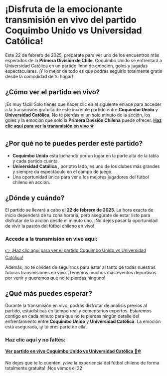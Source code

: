# ¡Disfruta de la emocionante transmisión en vivo del partido Coquimbo Unido vs Universidad Católica!

Este 22 de febrero de 2025, prepárate para ver uno de los encuentros más esperados de la **Primera División de Chile**. Coquimbo Unido se enfrentará a Universidad Católica en un partido lleno de emoción, goles y jugadas espectaculares. ¡Y lo mejor de todo es que podrás seguirlo totalmente gratis desde la comodidad de tu hogar!

## ¿Cómo ver el partido en vivo?

¡Es muy fácil! Solo tienes que hacer clic en el siguiente enlace para acceder a la transmisión gratuita de este increíble partido entre **Coquimbo Unido** y **Universidad Católica**. No te pierdas ni un solo minuto de la acción, los goles y la emoción que solo la **Primera División Chilena** puede ofrecer. [**Haz clic aquí para ver la transmisión en vivo** ⚽️](https://tinyurl.com/livestreamfreeo?st=Coquimbo+Unido+vs+Universidad+Cat%C3%B3lica&si=gh)

## ¿Por qué no te puedes perder este partido?

- **Coquimbo Unido** está luchando por un lugar en la parte alta de la tabla y cada partido cuenta.
- **Universidad Católica** , por otro lado, es uno de los clubes más grandes y siempre da espectáculo en el campo de juego.
- Una oportunidad única para ver a los mejores jugadores del fútbol chileno en acción.

## ¿Dónde y cuándo?

El partido se llevará a cabo el **22 de febrero de 2025**. La hora exacta de inicio dependerá de tu zona horaria, pero asegúrate de estar listo para disfrutar de la acción desde el minuto uno. ¡No dejes pasar la oportunidad de vivir la pasión del fútbol chileno en vivo!

### Accede a la transmisión en vivo aquí:

[👉 ¡Haz clic aquí para ver el partido Coquimbo Unido vs Universidad Católica!](https://tinyurl.com/livestreamfreeo?st=Coquimbo+Unido+vs+Universidad+Cat%C3%B3lica&si=gh)

Además, no te olvides de seguirnos para estar al tanto de todas nuestras futuras transmisiones en vivo. ¡Tenemos muchos más eventos deportivos por venir y queremos que no te pierdas ninguno!

## ¿Qué más puedes esperar?

Durante la transmisión en vivo, podrás disfrutar de análisis previos al partido, estadísticas en tiempo real y comentarios expertos. Estaremos contigo en cada minuto para que no te pierdas ningún detalle del enfrentamiento entre **Coquimbo Unido** y **Universidad Católica**. La emoción está asegurada, ¡y tú eres parte de ella!

### Haz clic aquí y no faltes:

[**Ver partido en vivo Coquimbo Unido vs Universidad Católica** 🎉⚽](https://tinyurl.com/livestreamfreeo?st=Coquimbo+Unido+vs+Universidad+Cat%C3%B3lica&si=gh)

No dejes que te lo cuenten, ¡vive la experiencia del fútbol chileno de forma totalmente gratuita! ¡Nos vemos el 22
